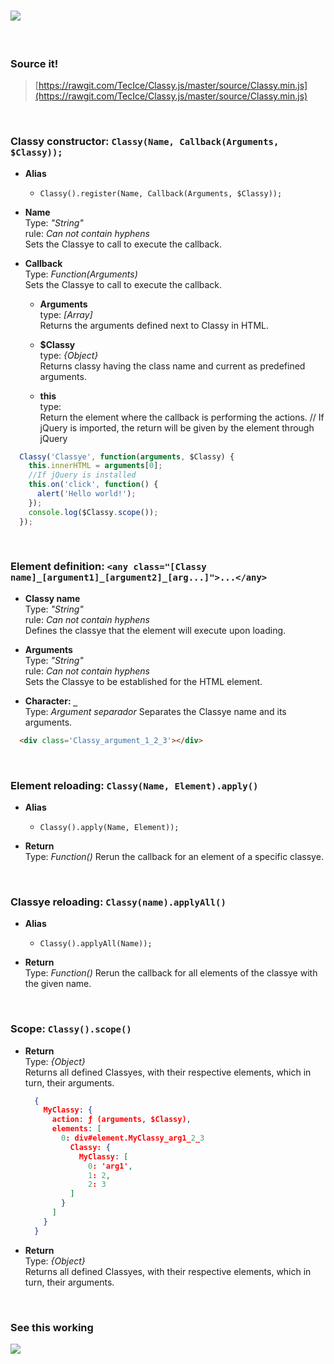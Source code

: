 # ![](http://i.imgur.com/R2keNXi.png)
<br>

### Source it!
>[https://rawgit.com/TecIce/Classy.js/master/source/Classy.min.js](https://rawgit.com/TecIce/Classy.js/master/source/Classy.min.js)
<br>

### Classy constructor: `Classy(Name, Callback(Arguments, $Classy));`  

+ __Alias__

  + `Classy().register(Name, Callback(Arguments, $Classy));`

+ __Name__   
  Type: _"String"_  
  rule: _Can not contain hyphens_  
  Sets the Classye to call to execute the callback.

+ __Callback__  
  Type: _Function(Arguments)_  
  Sets the Classye to call to execute the callback.

  + __Arguments__  
    type: _[Array]_  
    Returns the arguments defined next to Classy in HTML.

  + __$Classy__  
    type: _{Object}_  
    Returns classy having the class name and current as predefined arguments.

  + __this__  
    type: _<Element>_  
    Return the element where the callback is performing the actions.
    // If jQuery is imported, the return will be given by the element through jQuery

``````js
  Classy('Classye', function(arguments, $Classy) {
    this.innerHTML = arguments[0];
    //If jQuery is installed
    this.on('click', function() {
      alert('Hello world!');
    });
    console.log($Classy.scope());
  });
``````
<br>


### Element definition: `<any class="[Classy name]_[argument1]_[argument2]_[arg...]">...</any>`  

+ __Classy name__   
  Type: _"String"_  
  rule: _Can not contain hyphens_  
  Defines the classye that the element will execute upon loading.

+ __Arguments__   
  Type: _"String"_  
  rule: _Can not contain hyphens_  
  Sets the Classye to be established for the HTML element.

+ __Character: `_`__   
  Type: _Argument separador_
  Separates the Classye name and its arguments.

``````html
  <div class='Classy_argument_1_2_3'></div>
``````
<br>


### Element reloading: `Classy(Name, Element).apply()`

+ __Alias__

  + `Classy().apply(Name, Element));`

+ __Return__   
  Type: _Function()_
  Rerun the callback for an element of a specific classye.
<br>


### Classye reloading: `Classy(name).applyAll()`

+ __Alias__

  + `Classy().applyAll(Name));`

+ __Return__   
  Type: _Function()_
  Rerun the callback for all elements of the classye with the given name.
<br>


### Scope: `Classy().scope()`

+ __Return__   
  Type: _{Object}_  
  Returns all defined Classyes, with their respective elements, which in turn, their arguments.

  ``````json
    {
      MyClassy: {
        action: ƒ (arguments, $Classy),
        elements: [
          0: div#element.MyClassy_arg1_2_3
            Classy: {
              MyClassy: [
                0: 'arg1',
                1: 2,
                2: 3
            ]
          }
        ]
      }
    }
  ``````

+ __Return__   
  Type: _{Object}_  
  Returns all defined Classyes, with their respective elements, which in turn, their arguments.

<br>


### See this working

[![](http://i.imgur.com/65Uvdxn.png)](https://jsfiddle.net/TecIce/ba8uy36j)
